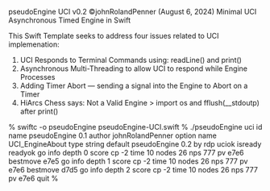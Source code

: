 pseudoEngine UCI v0.2 ©johnRolandPenner (August 6, 2024)
Minimal UCI Asynchronous Timed Engine in Swift
 
This Swift Template seeks to address four issues related to UCI implemenation: 
1) UCI Responds to Terminal Commands using: readLine() and print()
2) Asynchronous Multi-Threading to allow UCI to respond while Engine Processes
3) Adding Timer Abort — sending a signal into the Engine to Abort on a Timer
4) HiArcs Chess says: Not a Valid Engine > import os and fflush(__stdoutp) after print()

% swiftc -o pseudoEngine pseudoEngine-UCI.swift
% ./pseudoEngine
uci
id name pseudoEngine 0.1
author johnRolandPenner
option name UCI_EngineAbout type string default pseudoEngine 0.2 by rdp
uciok
isready
readyok
go
info depth 0 score cp -2 time 10 nodes 26 nps 777 pv e7e6
bestmove e7e5
go
info depth 1 score cp -2 time 10 nodes 26 nps 777 pv e7e6
bestmove d7d5
go
info depth 2 score cp -2 time 10 nodes 26 nps 777 pv e7e6
quit
% 
